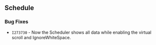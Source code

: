 ##  Schedule

###    Bug Fixes

- `I273730` - Now the Scheduler shows all data while enabling the virtual scroll and IgnoreWhiteSpace.
